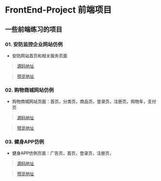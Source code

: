 # FrontEnd-Project 前端项目
## 一些前端练习的项目
### 01. 安防监控企业网站仿例

* 安防网站首页和相关服务页面

> [源码地址](https://github.com/EvenfallDew/FrontEnd-Projects/tree/main/security_monitoring)

> [预览地址](https://evenfalldew.github.io/FrontEnd-Projects/security_monitoring/index.html)

### 02. 购物商城网站仿例

* 购物商城网站页面：首页，分类页，商品页，登录页，注册页，购物车，支付页

> [源码地址](https://github.com/EvenfallDew/FrontEnd-Projects/tree/main/lego_shopping)

> [预览地址](https://evenfalldew.github.io/FrontEnd-Projects/lego_shopping/index.html)

### 03. 健身APP仿例

* 健身APP仿例页面：广告页，首页，登录页，注册页，

> [源码地址](https://github.com/EvenfallDew/FrontEnd-Projects/tree/main/fitness_app)

> [预览地址](https://evenfalldew.github.io/FrontEnd-Projects/fitness_app/dist/advertisement.html)



